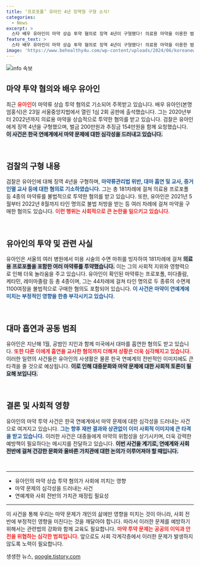 ```yaml
---
title: ‘프로포폴’ 유아인 4년 징역형 구형 소식!
categories:
  - News
excerpt: >
  스타 배우 유아인이 마약 상습 투약 혐의로 징역 4년이 구형됐다! 의료용 마약을 이용한 범죄의 전말과 법정에서 펼쳐질 치열한 공방을 확인해보세요.
feature_text: >
  스타 배우 유아인이 마약 상습 투약 혐의로 징역 4년이 구형됐다! 의료용 마약을 이용한 범죄의 전말과 법정에서 펼쳐질 치열한 공방을 확인해보세요.
image: 'https://www.behealthy4u.com/wp-content/uploads/2024/06/koreanews.jpg'
---
```


<p><img src="https://www.behealthy4u.com/wp-content/uploads/2024/06/koreanews.jpg" alt="info 속보" /></p>

<h2 data-ke-size="size26">마약 투약 혐의와 배우 유아인</h2>

<p data-ke-size="size16">
최근 <b><span style="color: #ee2323;">유아인</span></b>이 마약류 상습 투약 혐의로 기소되어 주목받고 있습니다. 배우 유아인(본명 엄홍식)은 23일 서울중앙지법에서 열린 1심 2회 공판에 출석했습니다. 그는 2020년부터 2022년까지 의료용 마약을 상습적으로 투약한 혐의를 받고 있습니다. 검찰은 유아인에게 징역 4년을 구형했으며, 벌금 200만원과 추징금 154만원을 함께 요청했습니다. <b><span style="background-color: #21538527;">이 사건은 한국 연예계에서 마약 문제에 대한 심각성을 드러내고 있습니다.</span></b>
</p>

<p data-ke-size="size16">&nbsp;</p>

<h2 data-ke-size="size26">검찰의 구형 내용</h2>

<p data-ke-size="size16">
검찰은 유아인에 대해 징역 4년을 구형하며, <b><span style="color: #1a5490;">마약류관리법 위반, 대마 흡연 및 교사, 증거인멸 교사 등에 대한 혐의로 기소하였습니다.</span></b> 그는 총 181차례에 걸쳐 의료용 프로포폴 등 4종의 마약류를 불법적으로 투약한 혐의를 받고 있습니다. 또한, 유아인은 2021년 5월부터 2022년 8월까지 타인 명의로 불법 처방을 받는 등 여러 차례에 걸쳐 마약을 구매한 혐의도 있습니다. <b><span style="color: #ee2323;">이런 행위는 사회적으로 큰 논란을 일으키고 있습니다.</span></b>
</p>

<p data-ke-size="size16">&nbsp;</p>

<h2 data-ke-size="size26">유아인의 투약 및 관련 사실</h2>

<p data-ke-size="size16">
유아인은 서울의 여러 병원에서 미용 시술의 수면 마취를 빙자하여 181차례에 걸쳐 <b><span style="background-color: #21538527;">의료용 프로포폴을 포함한 여러 마약류를 투약했습니다.</span></b> 이는 그의 사회적 지위와 영향력으로 인해 더욱 놀라움을 주고 있습니다. 유아인이 확인된 마약류는 프로포폴, 미다졸람, 케타민, 레미마졸람 등 총 4종이며, 그는 44차례에 걸쳐 타인 명의로 두 종류의 수면제 1100여정을 불법적으로 구매한 혐의도 포함되어 있습니다. <b><span style="color: #1a5490;">이 사건은 마약이 연예계에 미치는 부정적인 영향을 한층 부각시키고 있습니다.</span></b>
</p>

<p data-ke-size="size16">&nbsp;</p>

<h2 data-ke-size="size26">대마 흡연과 공동 범죄</h2>

<p data-ke-size="size16">
유아인은 지난해 1월, 공범인 지인과 함께 미국에서 대마를 흡연한 혐의도 받고 있습니다. <b><span style="color: #ee2323;">또한 다른 이에게 흡연을 교사한 혐의까지 더해져 상황은 더욱 심각해지고 있습니다.</span></b> 이러한 일련의 사건들은 유아인의 사생활은 물론 한국 연예계의 전반적인 이미지에도 큰 타격을 줄 것으로 예상됩니다. <b><span style="background-color: #21538527;">이로 인해 대중문화와 마약 문제에 대한 사회적 토론이 필요해 보입니다.</span></b>
</p>

<p data-ke-size="size16">&nbsp;</p>

<h2 data-ke-size="size26">결론 및 사회적 영향</h2>

<p data-ke-size="size16">
유아인의 마약 투약 사건은 한국 연예계에서 마약 문제에 대한 심각성을 드러내는 사건으로 여겨지고 있습니다. <b><span style="color: #1a5490;">그는 향후 재판 결과와 상관없이 이미 사회적 이미지에 큰 타격을 받고 있습니다.</span></b> 이러한 사건은 대중들에게 마약의 위험성을 상기시키며, 더욱 강력한 예방책이 필요하다는 메시지를 전달하고 있습니다. <b><span style="background-color: #21538527;">이번 사건을 계기로, 연예계와 사회 전반에 걸쳐 건강한 문화와 올바른 가치관에 대한 논의가 이루어져야 할 때입니다.</span></b>
</p>

<p data-ke-size="size16">&nbsp;</p>

<hr>

<ul>
<li>유아인의 마약 상습 투약 혐의가 사회에 끼치는 영향</li>
<li>마약 문제의 심각성을 드러내는 사건</li>
<li>연예계와 사회 전반의 가치관 재정립 필요성</li>
</ul>

<hr>

<p data-ke-size="size16">
이 사건을 통해 우리는 마약 문제가 개인의 삶에만 영향을 미치는 것이 아니라, 사회 전반에 부정적인 영향을 미친다는 것을 깨달아야 합니다. 따라서 이러한 문제를 예방하기 위해서는 관련법의 강화와 함께 교육도 필요합니다. <b><span style="color: #ee2323;">마약 투약 문제는 공공의 이익과 안전을 위협하는 심각한 범죄입니다.</span></b> 앞으로도 사회 각계각층에서 이러한 문제가 발생하지 않도록 노력이 필요합니다.
</p>
생생한 뉴스, <a href="https://qoogle.tistory.com" rel="dofollow">qoogle.tistory.com</a>


